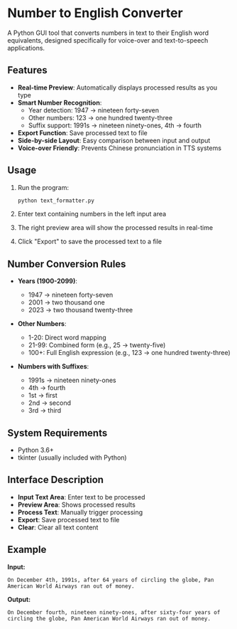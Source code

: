 # Number to English Converter

A Python GUI tool that converts numbers in text to their English word equivalents, designed specifically for voice-over and text-to-speech applications.

## Features

- **Real-time Preview**: Automatically displays processed results as you type
- **Smart Number Recognition**: 
  - Year detection: 1947 → nineteen forty-seven
  - Other numbers: 123 → one hundred twenty-three
  - Suffix support: 1991s → nineteen ninety-ones, 4th → fourth
- **Export Function**: Save processed text to file
- **Side-by-side Layout**: Easy comparison between input and output
- **Voice-over Friendly**: Prevents Chinese pronunciation in TTS systems

## Usage

1. Run the program:
   ```bash
   python text_formatter.py
   ```

2. Enter text containing numbers in the left input area

3. The right preview area will show the processed results in real-time

4. Click "Export" to save the processed text to a file

## Number Conversion Rules

- **Years (1900-2099)**:
  - 1947 → nineteen forty-seven
  - 2001 → two thousand one
  - 2023 → two thousand twenty-three

- **Other Numbers**:
  - 1-20: Direct word mapping
  - 21-99: Combined form (e.g., 25 → twenty-five)
  - 100+: Full English expression (e.g., 123 → one hundred twenty-three)

- **Numbers with Suffixes**:
  - 1991s → nineteen ninety-ones
  - 4th → fourth
  - 1st → first
  - 2nd → second
  - 3rd → third

## System Requirements

- Python 3.6+
- tkinter (usually included with Python)

## Interface Description

- **Input Text Area**: Enter text to be processed
- **Preview Area**: Shows processed results
- **Process Text**: Manually trigger processing
- **Export**: Save processed text to file
- **Clear**: Clear all text content

## Example

**Input:**
```
On December 4th, 1991s, after 64 years of circling the globe, Pan American World Airways ran out of money.
```

**Output:**
```
On December fourth, nineteen ninety-ones, after sixty-four years of circling the globe, Pan American World Airways ran out of money.
```
